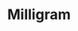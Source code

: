 ---
codehost: https://github.com/https://github.com/milligram/milligram
facebook: https://facebook.com/milligramcss
logohandle: milligramio
sort: milligram
title: Milligram
twitter: https://x.com/milligramcss
website: https://milligram.io/
---